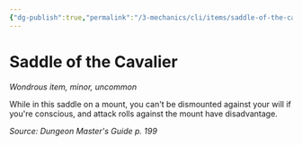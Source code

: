 ```yaml
---
{"dg-publish":true,"permalink":"/3-mechanics/cli/items/saddle-of-the-cavalier/","tags":["ttrpg-cli/compendium/src/5e/dmg","ttrpg-cli/item/rarity/uncommon","ttrpg-cli/item/tier/minor"]}
---
```


# Saddle of the Cavalier
*Wondrous item, minor, uncommon*  



While in this saddle on a mount, you can't be dismounted against your will if you're conscious, and attack rolls against the mount have disadvantage.

*Source: Dungeon Master's Guide p. 199*